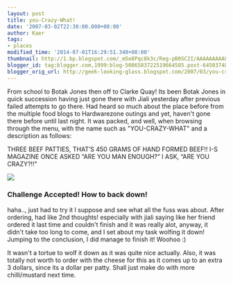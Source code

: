 ```yaml
---
layout: post
title: you-Crazy-What!
date: '2007-03-02T22:30:00.000+08:00'
author: Kaer
tags:
- places
modified_time: '2014-07-01T16:29:51.340+08:00'
thumbnail: http://1.bp.blogspot.com/_m5e8Pqc8k3c/Reg-pB0SC2I/AAAAAAAAA8I/ONFEYP1kgy4/s72-c/burgerucrazy.jpg
blogger_id: tag:blogger.com,1999:blog-5086583722519664585.post-6450374891015568747
blogger_orig_url: http://geek-looking-glass.blogspot.com/2007/03/you-crazy-what.html
---
```


From school to Botak Jones then off to Clarke Quay! Its been Botak 
Jones in quick succession having just gone there with Jiali yesterday after 
previous failed attempts to go there. Had heard so much about the place before 
from the multiple food blogs to Hardwarezone outings and yet, haven't gone 
there before until last night. It was packed, and well, when browsing through 
the menu, with the name such as "YOU-CRAZY-WHAT" and a description as follows: 

THREE BEEF PATTIES, THAT’S 450 GRAMS OF HAND FORMED BEEF!! I-S MAGAZINE ONCE ASKED 
“ARE YOU MAN ENOUGH?” I ASK, “ARE YOU CRAZY?!!" 

![](http://1.bp.blogspot.com/_m5e8Pqc8k3c/Reg-pB0SC2I/AAAAAAAAA8I/ONFEYP1kgy4/s1600/burgerucrazy.jpg) 

### Challenge Accepted! How to back down! 
haha.., just had to try it I suppose and see what all the fuss was about. 
After ordering, had like 2nd thoughts! especially with jiali saying like her 
friend ordered it last time and couldn't finish and it was really alot, 
anyway, it didn't take too long to come, and I set about my task wolfing it 
down! Jumping to the conclusion, I did manage to finish it! Woohoo :) 

It wasn't a tortue to wolf it down as it 
was quite nice actually. Also, it was totally not worth to order with the 
cheese for this as it comes up to an extra 3 dollars, since its a dollar per 
patty. Shall just make do with more chilli/mustard next time.